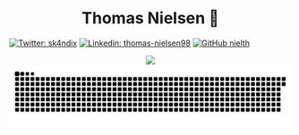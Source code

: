 # <center>Thomas Nielsen 👋</center>


[![Twitter: sk4ndix](https://img.shields.io/twitter/follow/Nielth_?style=social)](https://twitter.com/Nielth_)
[![Linkedin: thomas-nielsen98](https://img.shields.io/badge/-bendikdyrli-blue?style=flat-square&logo=Linkedin&logoColor=white&link=https://www.linkedin.com/in/thomas-nielsen98/)](https://www.linkedin.com/in/thomas-nielsen98/)
[![GitHub nielth](https://img.shields.io/github/followers/nielth?label=follow&style=social)](https://github.com/nielth)


<center><img src="https://github-readme-stats.vercel.app/api/top-langs/?username=nielth&layout=compact&theme=radical"></center>

<center><img src="./github-contribution-grid-snake.svg"></center>
